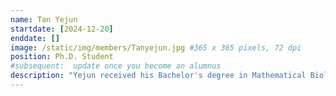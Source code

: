 ```yaml
---
name: Tan Yejun
startdate: [2024-12-20]
enddate: []
image: /static/img/members/Tanyejun.jpg #365 x 365 pixels, 72 dpi
position: Ph.D. Student
#subsequent:  update once you become an alumnus
description: "Yejun received his Bachelor's degree in Mathematical Biology (Genomics specialization) in University of Minnesota, Twin Cities (UMN). He is also an awardee of <span class=\"fellowship-highlight\">HKPFS</span> and <span class=\"fellowship-highlight\">PPPFS</span>. Under the guidance of Professor Zhang, Yejun is currently conducting research on epidemiology and non-coding RNA at the JC-STEM laboratory."
---
```

